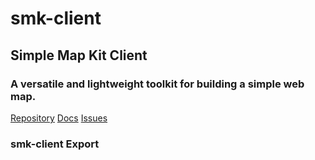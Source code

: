 # smk-client
## Simple Map Kit Client
### A versatile and lightweight toolkit for building a simple web map.

[Repository](https://github.com/bcgov/smk-client)
[Docs](https://bcgov.github.io/smk-client/)
[Issues](https://github.com/bcgov/smk/issues)

### smk-client Export

